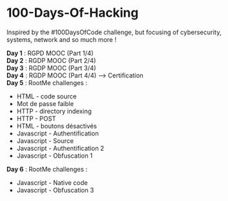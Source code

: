 # 100-Days-Of-Hacking
Inspired by the #100DaysOfCode challenge, but focusing of cybersecurity, systems, network and so much more !

**Day 1** : RGPD MOOC (Part 1/4)  
**Day 2** : RGDP MOOC (Part 2/4)  
**Day 3** : RGDP MOOC (Part 3/4)  
**Day 4** : RGDP MOOC (Part 4/4) --> Certification  
**Day 5** : RootMe challenges :   
  * HTML - code source  
* Mot de passe faible  
* HTTP - directory indexing  
* HTTP - POST  
* HTML - boutons désactivés  
* Javascript - Authentification  
* Javascript - Source  
* Javascript - Authentification 2  
* Javascript - Obfuscation 1  

**Day 6** : RootMe challenges :   
  * Javascript - Native code
  * Javascript - Obfuscation 3

